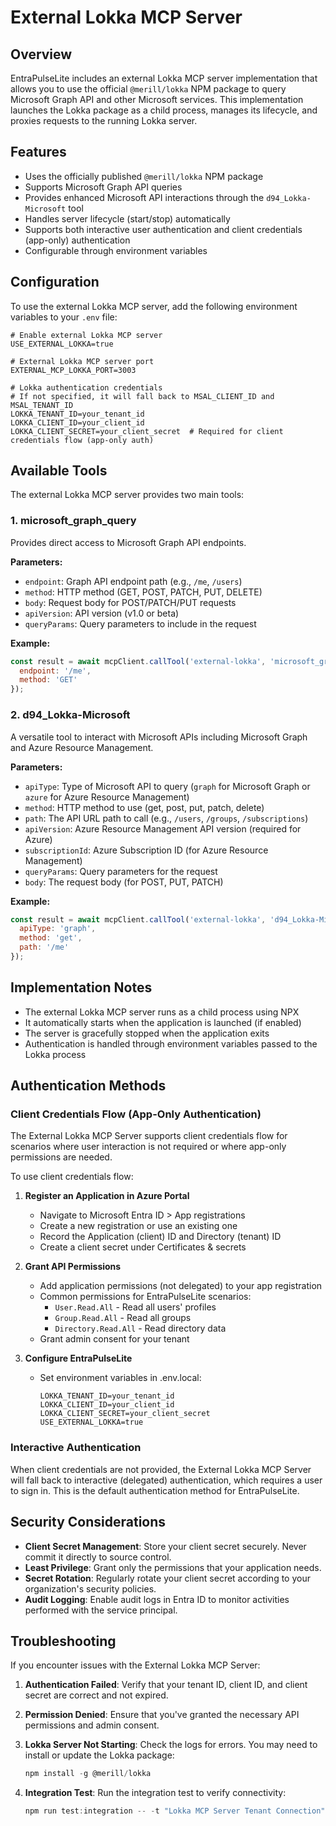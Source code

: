 # External Lokka MCP Server

## Overview

EntraPulseLite includes an external Lokka MCP server implementation that allows you to use the official `@merill/lokka` NPM package to query Microsoft Graph API and other Microsoft services. This implementation launches the Lokka package as a child process, manages its lifecycle, and proxies requests to the running Lokka server.

## Features

- Uses the officially published `@merill/lokka` NPM package
- Supports Microsoft Graph API queries
- Provides enhanced Microsoft API interactions through the `d94_Lokka-Microsoft` tool
- Handles server lifecycle (start/stop) automatically
- Supports both interactive user authentication and client credentials (app-only) authentication
- Configurable through environment variables

## Configuration

To use the external Lokka MCP server, add the following environment variables to your `.env` file:

```
# Enable external Lokka MCP server
USE_EXTERNAL_LOKKA=true

# External Lokka MCP server port
EXTERNAL_MCP_LOKKA_PORT=3003

# Lokka authentication credentials
# If not specified, it will fall back to MSAL_CLIENT_ID and MSAL_TENANT_ID
LOKKA_TENANT_ID=your_tenant_id
LOKKA_CLIENT_ID=your_client_id
LOKKA_CLIENT_SECRET=your_client_secret  # Required for client credentials flow (app-only auth)
```

## Available Tools

The external Lokka MCP server provides two main tools:

### 1. microsoft_graph_query

Provides direct access to Microsoft Graph API endpoints.

**Parameters:**
- `endpoint`: Graph API endpoint path (e.g., `/me`, `/users`)
- `method`: HTTP method (GET, POST, PATCH, PUT, DELETE)
- `body`: Request body for POST/PATCH/PUT requests
- `apiVersion`: API version (v1.0 or beta)
- `queryParams`: Query parameters to include in the request

**Example:**
```javascript
const result = await mcpClient.callTool('external-lokka', 'microsoft_graph_query', {
  endpoint: '/me',
  method: 'GET'
});
```

### 2. d94_Lokka-Microsoft

A versatile tool to interact with Microsoft APIs including Microsoft Graph and Azure Resource Management.

**Parameters:**
- `apiType`: Type of Microsoft API to query (`graph` for Microsoft Graph or `azure` for Azure Resource Management)
- `method`: HTTP method to use (get, post, put, patch, delete)
- `path`: The API URL path to call (e.g., `/users`, `/groups`, `/subscriptions`)
- `apiVersion`: Azure Resource Management API version (required for Azure)
- `subscriptionId`: Azure Subscription ID (for Azure Resource Management)
- `queryParams`: Query parameters for the request
- `body`: The request body (for POST, PUT, PATCH)

**Example:**
```javascript
const result = await mcpClient.callTool('external-lokka', 'd94_Lokka-Microsoft', {
  apiType: 'graph',
  method: 'get',
  path: '/me'
});
```

## Implementation Notes

- The external Lokka MCP server runs as a child process using NPX
- It automatically starts when the application is launched (if enabled)
- The server is gracefully stopped when the application exits
- Authentication is handled through environment variables passed to the Lokka process

## Authentication Methods

### Client Credentials Flow (App-Only Authentication)

The External Lokka MCP Server supports client credentials flow for scenarios where user interaction is not required or where app-only permissions are needed.

To use client credentials flow:

1. **Register an Application in Azure Portal**
   - Navigate to Microsoft Entra ID > App registrations
   - Create a new registration or use an existing one
   - Record the Application (client) ID and Directory (tenant) ID
   - Create a client secret under Certificates & secrets

2. **Grant API Permissions**
   - Add application permissions (not delegated) to your app registration
   - Common permissions for EntraPulseLite scenarios:
     - `User.Read.All` - Read all users' profiles
     - `Group.Read.All` - Read all groups
     - `Directory.Read.All` - Read directory data
   - Grant admin consent for your tenant

3. **Configure EntraPulseLite**
   - Set environment variables in .env.local:
     ```
     LOKKA_TENANT_ID=your_tenant_id
     LOKKA_CLIENT_ID=your_client_id
     LOKKA_CLIENT_SECRET=your_client_secret
     USE_EXTERNAL_LOKKA=true
     ```

### Interactive Authentication

When client credentials are not provided, the External Lokka MCP Server will fall back to interactive (delegated) authentication, which requires a user to sign in. This is the default authentication method for EntraPulseLite.

## Security Considerations

- **Client Secret Management**: Store your client secret securely. Never commit it directly to source control.
- **Least Privilege**: Grant only the permissions that your application needs.
- **Secret Rotation**: Regularly rotate your client secret according to your organization's security policies.
- **Audit Logging**: Enable audit logs in Entra ID to monitor activities performed with the service principal.

## Troubleshooting

If you encounter issues with the External Lokka MCP Server:

1. **Authentication Failed**: Verify that your tenant ID, client ID, and client secret are correct and not expired.

2. **Permission Denied**: Ensure that you've granted the necessary API permissions and admin consent.

3. **Lokka Server Not Starting**: Check the logs for errors. You may need to install or update the Lokka package:
   ```powershell
   npm install -g @merill/lokka
   ```

4. **Integration Test**: Run the integration test to verify connectivity:
   ```powershell
   npm run test:integration -- -t "Lokka MCP Server Tenant Connection"
   ```
